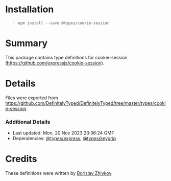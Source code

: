 # Installation
> `npm install --save @types/cookie-session`

# Summary
This package contains type definitions for cookie-session (https://github.com/expressjs/cookie-session).

# Details
Files were exported from https://github.com/DefinitelyTyped/DefinitelyTyped/tree/master/types/cookie-session.

### Additional Details
 * Last updated: Mon, 20 Nov 2023 23:36:24 GMT
 * Dependencies: [@types/express](https://npmjs.com/package/@types/express), [@types/keygrip](https://npmjs.com/package/@types/keygrip)

# Credits
These definitions were written by [Borislav Zhivkov](https://github.com/borislavjivkov).

